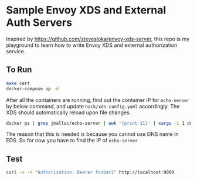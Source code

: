 # Sample Envoy XDS and External Auth Servers

Inspired by https://github.com/stevesloka/envoy-xds-server, this repo is my playground to learn how to write Envoy XDS and external authorization service.

## To Run

```sh
make cert
docker-compose up -d
```

After all the containers are running, find out the container IP for `echo-server` by below command, and update `hack/xds-config.yaml` accordingly.
The XDS should automatically reload upon file changes.

```sh
docker ps | grep jmalloc/echo-server | awk '{print $1}' | xargs -L 1 docker inspect -f '{{range .NetworkSettings.Networks}}{{println .IPAddress}}{{end}}'
```

The reason that this is needed is because you cannot use DNS name in EDS. So for now you have to find the IP of `echo-server`

## Test

```sh
curl -v -H "Authorization: Bearer foobar2" http://localhost:9000
```